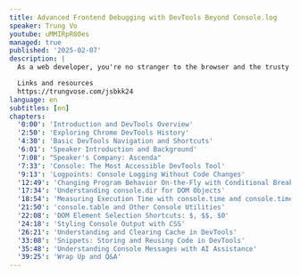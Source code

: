 ```yaml
---
title: Advanced Frontend Debugging with DevTools Beyond Console.log
speaker: Trung Vo
youtube: uMMIRpR00es
managed: true
published: '2025-02-07'
description: |
  As a web developer, you're no stranger to the browser and the trusty console.log in your debugging process. But did you know that browser DevTools offer a wealth of features beyond the basics? In this talk, we'll uncover the untapped potential of DevTools, exploring powerful tricks and lesser-known tools that can revolutionise your debugging experience. From debugging hidden elements to leveraging Visual Coverage, Animation Timeline, Performance panels, Web Vitals metrics and beyond, you'll discover features that simplify your workflow and boost your productivity. Many of us miss out on essential DevTools features simply because we assume they're common knowledge. This talk is your chance to gain a fresh perspective. Think of it as an information buffet—I'll present a variety of tools, and you can pick what suits your needs. Let's dive in with an open mind and transform the way you work with DevTools!

  Links and resources
  https://trungvose.com/jsbkk24
language: en
subtitles: [en]
chapters:
  '0:00': 'Introduction and DevTools Overview'
  '2:50': 'Exploring Chrome DevTools History'
  '4:30': 'Basic DevTools Navigation and Shortcuts'
  '6:01': 'Speaker Introduction and Background'
  '7:08': "Speaker's Company: Ascenda"
  '7:33': 'Console: The Most Accessible DevTools Tool'
  '9:13': 'Logpoints: Console Logging Without Code Changes'
  '12:49': 'Changing Program Behavior On-the-Fly with Conditional Breakpoints'
  '17:34': 'Understanding console.dir for DOM Objects'
  '18:54': 'Measuring Execution Time with console.time and console.timeEnd'
  '21:50': 'console.table and Other Console Utilities'
  '22:08': 'DOM Element Selection Shortcuts: $, $$, $0'
  '24:18': 'Styling Console Output with CSS'
  '26:21': 'Understanding and Clearing Cache in DevTools'
  '33:08': 'Snippets: Storing and Reusing Code in DevTools'
  '35:48': 'Understanding Console Messages with AI Assistance'
  '39:25': 'Wrap Up and Q&A'
---
```

